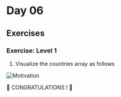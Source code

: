 # Day 06

## Exercises

### Exercise: Level 1

1. Visualize the countries array as follows

![Motivation](./img/dom_mini_project_countries_day_6.1.gif)

🎉 CONGRATULATIONS ! 🎉
